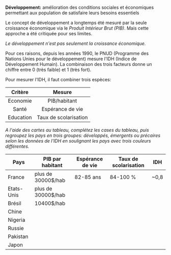 **Développement:** amélioration des conditions sociales et économiques permettant aux population de satisfaire leurs besoins essentiels

Le concept de développement a longtemps été mesuré par la seule croissance économique via le *Produit Intérieur Brut (PIB)*. Mais cette approche a été critiquée pour ses limites.

*Le développement n'est pas seulement la croissance économique.*

Pour ces raisons, depuis les années 1990, le PNUD (Programme des Nations Unies pour le développement) mesure l'IDH (Indice de Développement Humain). La combinaison des trois facteurs donne un chiffre entre 0 (très faible) et 1 (très fort).

Pour mesurer l'IDH, il faut combiner trois espèces: 

|  Critère  |        Mesure         |
|:---------:|:---------------------:|
| Economie  |     PIB/habitant      |
|   Santé   |   Espérance de vie    |
| Education | Taux de scolarisation |

*A l'aide des cartes au tableau, complétez les cases du tableau, puis regroupez les pays en trois groupes: développés, émergents ou précaires selon les données de l'IDH en soulignant les pays avec trois couleurs différentes.*

| Pays       | PIB par habitant   | Espérance de vie | Taux de scolarisation | IDH  |
| ---------- | ------------------ | ---------------- | --------------------- | ---- |
| France     | plus de 30000$/hab | 82-85 ans        | 84-100 %              | ~0,8 |
| Etats-Unis | plus de 30000$/hab |                  |                       |      |
| Brésil     | 10400$/hab         |                  |                       |      |
| Chine      |                    |                  |                       |      |
| Nigeria    |                    |                  |                       |      |
| Russie     |                    |                  |                       |      |
| Pakistan   |                    |                  |                       |      |
| Japon      |                    |                  |                       |      |
